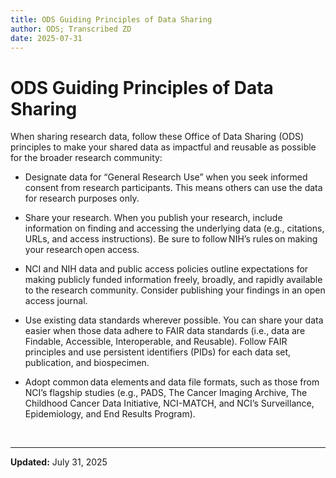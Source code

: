 ```yaml
---
title: ODS Guiding Principles of Data Sharing
author: ODS; Transcribed ZD
date: 2025-07-31
---
```


# ODS Guiding Principles of Data Sharing

When sharing research data, follow these Office of Data Sharing (ODS) principles to make your shared data as impactful and reusable as possible for the broader research community:

- Designate data for “General Research Use” when you seek informed consent from research participants. This means others can use the data for research purposes only.

- Share your research. When you publish your research, include information on finding and accessing the underlying data (e.g., citations, URLs, and access instructions). Be sure to follow NIH’s rules on making your research open access.

- NCI and NIH data and public access policies outline expectations for making publicly funded information freely, broadly, and rapidly available to the research community. Consider publishing your findings in an open access journal.

- Use existing data standards wherever possible. You can share your data easier when those data adhere to FAIR data standards (i.e., data are Findable, Accessible, Interoperable, and Reusable). Follow FAIR principles and use persistent identifiers (PIDs) for each data set, publication, and biospecimen.

- Adopt common data elements and data file formats, such as those from NCI’s flagship studies (e.g., PADS, The Cancer Imaging Archive, The Childhood Cancer Data Initiative, NCI-MATCH, and NCI’s Surveillance, Epidemiology, and End Results Program).

&nbsp;  

---

**Updated:** July 31, 2025
